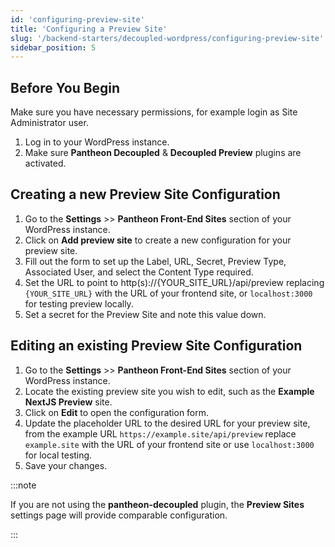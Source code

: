 ```yaml
---
id: 'configuring-preview-site'
title: 'Configuring a Preview Site'
slug: '/backend-starters/decoupled-wordpress/configuring-preview-site'
sidebar_position: 5
---
```


## Before You Begin

Make sure you have necessary permissions, for example login as Site
Administrator user.

1. Log in to your WordPress instance.
1. Make sure **Pantheon Decoupled** & **Decoupled Preview** plugins are
   activated.

## Creating a new Preview Site Configuration

1. Go to the **Settings** >> **Pantheon Front-End Sites** section of your
   WordPress instance.
1. Click on **Add preview site** to create a new configuration for your preview
   site.
1. Fill out the form to set up the Label, URL, Secret, Preview Type, Associated
   User, and select the Content Type required.
1. Set the URL to point to http(s)://{YOUR_SITE_URL}/api/preview replacing
   `{YOUR_SITE_URL}` with the URL of your frontend site, or `localhost:3000` for
   testing preview locally.
1. Set a secret for the Preview Site and note this value down.

## Editing an existing Preview Site Configuration

1. Go to the **Settings** >> **Pantheon Front-End Sites** section of your
   WordPress instance.
1. Locate the existing preview site you wish to edit, such as the **Example
   NextJS Preview** site.
1. Click on **Edit** to open the configuration form.
1. Update the placeholder URL to the desired URL for your preview site, from the
   example URL `https://example.site/api/preview` replace `example.site` with
   the URL of your frontend site or use `localhost:3000` for local testing.
1. Save your changes.

:::note

If you are not using the **pantheon-decoupled** plugin, the **Preview Sites**
settings page will provide comparable configuration.

:::
